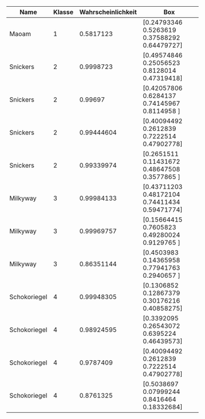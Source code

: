 |Name| Klasse | Wahrscheinlichkeit | Box |
|----|--------|--------------------|-----|
|Maoam|1|0.5817123|[0.24793346 0.5263619  0.37588292 0.64479727]|
|Snickers|2|0.9998723|[0.49574846 0.25056523 0.8128014  0.47319418]|
|Snickers|2|0.99697|[0.42057806 0.6284137  0.74145967 0.8114958 ]|
|Snickers|2|0.99444604|[0.40094492 0.2612839  0.7222514  0.47902778]|
|Snickers|2|0.99339974|[0.2651511  0.11431672 0.48647508 0.3577865 ]|
|Milkyway|3|0.99984133|[0.43711203 0.48172104 0.74411434 0.59471774]|
|Milkyway|3|0.99969757|[0.15664415 0.7605823  0.49280024 0.9129765 ]|
|Milkyway|3|0.86351144|[0.4503983  0.14365958 0.77941763 0.2940657 ]|
|Schokoriegel|4|0.99948305|[0.1306852  0.12867379 0.30176216 0.40858275]|
|Schokoriegel|4|0.98924595|[0.3392095  0.26543072 0.6395224  0.46439573]|
|Schokoriegel|4|0.9787409|[0.40094492 0.2612839  0.7222514  0.47902778]|
|Schokoriegel|4|0.8761325|[0.5038697  0.07999244 0.8416464  0.18332684]|
